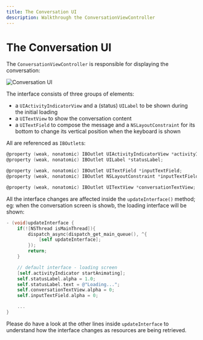 ```yaml
---
title: The Conversation UI
description: Walkthrough the ConversationViewController
---
```


# The Conversation UI

The `ConversationViewController` is responsible for displaying the conversation:

![Conversation UI](/assets/images/client-sdk/ios-messaging/conversation-ui.png)

The interface consists of three groups of elements:

- a `UIActivityIndicatorView` and a (status) `UILabel` to be shown during the initial loading
- a `UITextView` to show the conversation content
- a `UITextField` to compose the message and a `NSLayoutConstraint` for its bottom to change its vertical position when the keyboard is shown

All are referenced as `IBOutlet`s:

```objective-c
@property (weak, nonatomic) IBOutlet UIActivityIndicatorView *activityIndicator;
@property (weak, nonatomic) IBOutlet UILabel *statusLabel;

@property (weak, nonatomic) IBOutlet UITextField *inputTextField;
@property (weak, nonatomic) IBOutlet NSLayoutConstraint *inputTextFieldBottomConstraint;

@property (weak, nonatomic) IBOutlet UITextView *conversationTextView;
```

All the interface changes are affected inside the `updateInterface()` method; eg: when the conversation screen is showb, the loading interface will be shown:

```objective-c
- (void)updateInterface {
    if(![NSThread isMainThread]){
        dispatch_async(dispatch_get_main_queue(), ^{
            [self updateInterface];
        });
        return;
    }

    // default interface - loading screen
    [self.activityIndicator startAnimating];
    self.statusLabel.alpha = 1.0;
    self.statusLabel.text = @"Loading...";
    self.conversationTextView.alpha = 0;
    self.inputTextField.alpha = 0;

    ...
}
```

Please do have a look at the other lines inside `updateInterface` to understand how the interface changes as resources are being retrieved.
